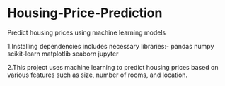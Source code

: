 # Housing-Price-Prediction
Predict housing prices using machine learning models

1.Installing dependencies includes necessary libraries:-
 pandas
 numpy
 scikit-learn
 matplotlib
 seaborn
 jupyter

2.This project uses machine learning to predict housing prices based on various features such as size, number of rooms, and location.

